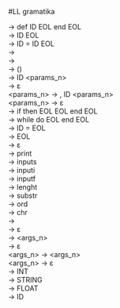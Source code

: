 #LL gramatika

<prog> → def ID <params> EOL <statement> end EOL  
<prog> → ID <params> EOL  
<prog> → ID = ID <params> EOL  
<prog> → <statement>  
<params> → <params>  
<params> → (<params>)  
<params> → ID <params_n>  
<params> → ε  
<params_n> → , ID <params_n>  
<params_n> → ε  
<statement> → if <expression> then EOL <statement> EOL <statement> end EOL  
<statement> → while <expression> do EOL <statement> end EOL  
<statement> → ID = <define> EOL  
<statement> → <define> EOL  
<statement> → ε  
<define> → print <arg>  
<define> → inputs <arg>  
<define> → inputi <arg>  
<define> → inputf <arg>  
<define> → lenght <arg>  
<define> → substr <arg>  
<define> → ord <arg>  
<define> → chr <arg>  
<define> → <expression>  
<define> → ε  
<args> → <value> <args_n>  
<args> → ε  
<args_n> → <value> <args_n>  
<args_n> → ε  
<value> → INT  
<value> → STRING  
<value> → FLOAT  
<value> → ID  

